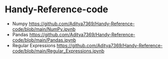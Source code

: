 # Handy-Reference-code
* Numpy https://github.com/Aditya7369/Handy-Reference-code/blob/main/NumPy.ipynb
* Pandas https://github.com/Aditya7369/Handy-Reference-code/blob/main/Pandas.ipynb
* Regular Expressions https://github.com/Aditya7369/Handy-Reference-code/blob/main/Regular_Expressions.ipynb
